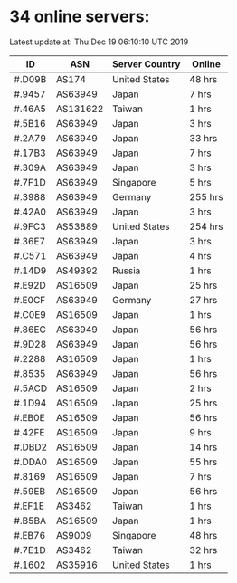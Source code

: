 # 34 online servers:

Latest update at: Thu Dec 19 06:10:10 UTC 2019

| ID | ASN | Server Country | Online |
| -- | --- | -------------- | ------ |
| #.D09B | AS174 | United States | 48 hrs |
| #.9457 | AS63949 | Japan | 7 hrs |
| #.46A5 | AS131622 | Taiwan | 1 hrs |
| #.5B16 | AS63949 | Japan | 3 hrs |
| #.2A79 | AS63949 | Japan | 33 hrs |
| #.17B3 | AS63949 | Japan | 7 hrs |
| #.309A | AS63949 | Japan | 3 hrs |
| #.7F1D | AS63949 | Singapore | 5 hrs |
| #.3988 | AS63949 | Germany | 255 hrs |
| #.42A0 | AS63949 | Japan | 3 hrs |
| #.9FC3 | AS53889 | United States | 254 hrs |
| #.36E7 | AS63949 | Japan | 3 hrs |
| #.C571 | AS63949 | Japan | 4 hrs |
| #.14D9 | AS49392 | Russia | 1 hrs |
| #.E92D | AS16509 | Japan | 25 hrs |
| #.E0CF | AS63949 | Germany | 27 hrs |
| #.C0E9 | AS16509 | Japan | 1 hrs |
| #.86EC | AS63949 | Japan | 56 hrs |
| #.9D28 | AS63949 | Japan | 56 hrs |
| #.2288 | AS16509 | Japan | 1 hrs |
| #.8535 | AS63949 | Japan | 56 hrs |
| #.5ACD | AS16509 | Japan | 2 hrs |
| #.1D94 | AS16509 | Japan | 25 hrs |
| #.EB0E | AS16509 | Japan | 56 hrs |
| #.42FE | AS16509 | Japan | 9 hrs |
| #.DBD2 | AS16509 | Japan | 14 hrs |
| #.DDA0 | AS16509 | Japan | 55 hrs |
| #.8169 | AS16509 | Japan | 7 hrs |
| #.59EB | AS16509 | Japan | 56 hrs |
| #.EF1E | AS3462 | Taiwan | 1 hrs |
| #.B5BA | AS16509 | Japan | 1 hrs |
| #.EB76 | AS9009 | Singapore | 48 hrs |
| #.7E1D | AS3462 | Taiwan | 32 hrs |
| #.1602 | AS35916 | United States | 1 hrs |


